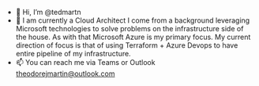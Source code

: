 - 👋 Hi, I’m @tedmartn
- 👀 I am currently a Cloud Architect I come from a background leveraging Microsoft technologies to solve problems on the infrastructure side of the house. As with that Microsoft Azure is my primary focus. My current direction of focus is that of using Terraform + Azure Devops to have entire pipeline of my infrastructure. 
- 📫 You can reach me via Teams or Outlook theodorejmartin@outlook.com





<!---
tedmartn/tedmartn is a ✨ special ✨ repository because its `README.md` (this file) appears on your GitHub profile.
You can click the Preview link to take a look at your changes.
--->
